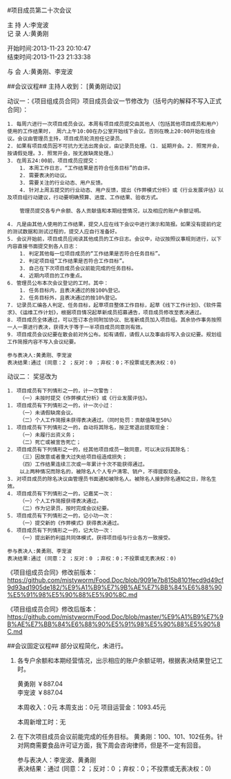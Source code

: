 #项目成员第二十次会议

主 持 人:李宠波    
记 录 人:黄勇刚   

开始时间:2013-11-23 20:10:47  
结束时间:2013-11-23 21:33:38 

与 会 人:黄勇刚、李宠波  

##会议议程##
主持人收到： [黄勇刚动议]

动议一：《项目组成员合同》项目成员会议一节修改为（括号内的解释不写入正式合同）：  

	1. 每周六进行一次项目成员会议。本周有项目成员提交由其他人（包括其他项目成员和用户）使用的工作结果时， 周六上午10:00在办公室开始线下会议。否则在晚上20:00开始在线会议。会议由管理员主持，项目成员轮流担任记录员。
	2. 如果有项目成员因不可抗力无法出席会议，由记录员处理。（1. 延期开会。2. 照常开会，按请假处理。3. 照常开会，按无故缺席处理。）
	3. 在周五24:00前，项目成员应提交：
		1. 本周工作日志，“工作结果是否符合任务目标”的自评。
		2. 需要表决的动议。
		3. 需要关注的行业动态、用户反馈。
		4. 针对上周五提交的行业动态、用户反馈，提出《作弊模式分析》或《行业发展评估》以及项目组行动建议，行动要明确预算、进度、工作结果、验收方式。

		管理员提交各专户余额、各人贡献值和本期经营情况，以及相应的账户余额证明。

	4. 凡是由其他人使用的工作结果，提交人应在线下会议中进行演示和简报。如果没有提前约定的测试数据和测试过程的，提交人应自行准备好。
	5. 会议开始前，项目成员应阅读其他成员的工作日志。会议中，动议按照议事规则进行，以下内容直接书面提交到各人日志：
		1. 判定其他每一位项目成员的“工作结果是否符合任务目标”。
		2. 判定项目组“工作结果是否符合工作目标”。
		3. 自己在下次项目成员会议前能完成的任务目标。
		4. 近期内项目的工作重点。
	6. 管理员公布本次会议登记的工时。其中：
		1. 任务目标内，且表决通过的按100%登记。
		2. 任务目标外，且表决通过的按10%登记。
	7. 记录员汇编各人判定、任务目标，起草项目整体工作目标，起草《线下工作计划》、《软件需求》、《运维工作计划》，根据项目情况起草新成员招募通告，项目成员修改至表决通过。
	8. 项目成员全体通过，可以签订本合同附加协议、批准新成员加入项目组。其余协作事务按照一人一票进行表决，获得大于等于一半项目成员同意则有效。
	9. 项目成员会议纪要在散会前对外公布。如有请假，请假人以及事由将写入会议纪要。规划组工作简报内容不写入会议纪要。

    参与表决人:黄勇刚、李宠波  
	表决结果:通过 (同意：2 ；反对：0 ；弃权：0；不投票或无表决权：0)  

动议二： 奖惩改为

	1. 项目成员有下列情形之一的，计一次警告：  
		（一）未按时提交《作弊模式分析》或《行业发展评估》。  
	1. 项目成员有下列情形之一的，计一次小过：  
		（一）未请假缺席会议。  
		（二）个人工作简报未获得表决通过。（同时处罚：贡献值降至50%）
	1. 项目成员有下列情形之一的，自动将其除名，按正常退出提取现金：  
		（一）未履行出资义务；  
		（二）死亡或被宣告死亡；  
	2. 项目成员有下列情形之一的，经其他项目成员一致同意，可以决议将其除名：  
		（三）因故意或者重大过失给项目组造成损失；  
		（四）工作结果连续三次或一年累计十次不能获得通过。  
		以上两种情况而除名的，被除名人个人专户清零、销户，不得提取现金。
	3. 对项目成员的除名决议由管理员书面通知被除名人。被除名人接到除名通知之日，除名生效。
	4. 项目成员有下列情形之一的，记嘉奖一次：  
		（一）个人工作简报获得表决通过。  
		（二）作为记录员，按时完成会议纪要。  
	5. 项目成员有下列情形之一的，记小功一次：  
		（一）提交新的《作弊模式》获得表决通过。  
	6. 项目成员有下列情形之一的，记大功一次：  
		（一）提出新的利益共同体模式，获得项目组与行业各方一致接受。

    参与表决人:黄勇刚、李宠波  
	表决结果:通过 (同意：2 ；反对：0 ；弃权：0；不投票或无表决权：0) 

《项目组成员合同》修改前版本：https://github.com/mistyworm/Food.Doc/blob/9091e7b815b8101fecd9d49cf9d93ad1905de182/%E9%A1%B9%E7%9B%AE%E7%BB%84%E6%88%90%E5%91%98%E5%90%88%E5%90%8C.md

《项目组成员合同》修改后版本：https://github.com/mistyworm/Food.Doc/blob/master/%E9%A1%B9%E7%9B%AE%E7%BB%84%E6%88%90%E5%91%98%E5%90%88%E5%90%8C.md

##会议固定议程##
部分议程简化，未进行。  
1. 各专户余额和本期经营情况，出示相应的账户余额证明，根据表决结果登记工时。  

	黄勇刚 ￥887.04  
	李宠波 ￥887.04

	本周收入：0元
	本周支出：0元
	项目运营金：1093.45元

	本周新增工时：无


2. 在下次项目成员会议前能完成的任务目标。
	黄勇刚：100、101、102任务。针对网商需要食品许可证方面，我下周会咨询律师，但是不一定有回音。

	参与表决人：李宠波、黄勇刚  
	表决结果：通过 (同意：2 ；反对：0 ；弃权：0；不投票或无表决权：0)